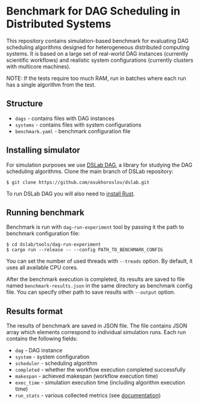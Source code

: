 # Benchmark for DAG Scheduling in Distributed Systems

This repository contains simulation-based benchmark for evaluating DAG scheduling algorithms designed for heterogeneous distributed computing systems. It is based on a large set of real-world DAG instances (currently scientific workflows) and realistic system configurations (currently clusters with multicore machines).

NOTE: If the tests require too much RAM, run in batches where each run has a single algorithm from the test.

## Structure

- `dags` - contains files with DAG instances
- `systems` - contains files with system configurations
- `benchmark.yaml` - benchmark configuration file

## Installing simulator

For simulation purposes we use [DSLab DAG](https://github.com/osukhoroslov/dslab/tree/main/crates/dslab-dag), a library for studying the DAG scheduling algorithms. Clone the main branch of DSLab repository:

```
$ git clone https://github.com/osukhoroslov/dslab.git
```

To run DSLab DAG you will also need to [install Rust](https://www.rust-lang.org/tools/install). 

## Running benchmark

Benchmark is run with `dag-run-experiment` tool by passing it the path to benchmark configuration file:

```
$ cd dslab/tools/dag-run-experiment
$ cargo run --release -- --config PATH_TO_BENCHMARK_CONFIG
```

You can set the number of used threads with `--treads` option. By default, it uses all available CPU cores. 

After the benchmark execution is completed, its results are saved to file named `benchmark-results.json` in the same directory as benchmark config file. You can specify other path to save results with `--output` option.

## Results format

The results of benchmark are saved in JSON file. The file contains JSON array which elements correspond to individual simulation runs. Each run contains the following fields:

- `dag` - DAG instance
- `system` - system configuration
- `scheduler` - scheduling algorithm
- `completed` - whether the workflow execution completed successfully
- `makespan` - achieved makespan (workflow execution time)
- `exec_time` - simulation execution time (including algorithm execution time)
- `run_stats` - various collected metrics (see [documentation](https://osukhoroslov.github.io/dslab/docs/dslab_dag/run_stats/struct.RunStats.html))
